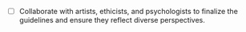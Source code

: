 - [ ] Collaborate with artists, ethicists, and psychologists to finalize the guidelines and ensure they reflect diverse perspectives.